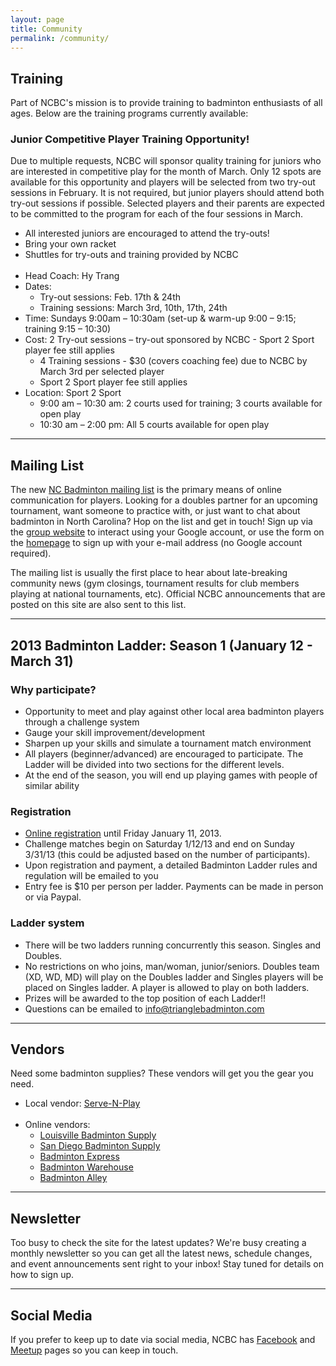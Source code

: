 ```yaml
---
layout: page
title: Community
permalink: /community/
---
```


## Training

Part of NCBC's mission is to provide training to badminton enthusiasts of all ages. Below are the training programs currently available:

### Junior Competitive Player Training Opportunity!

Due to multiple requests, NCBC will sponsor quality training for juniors who are interested in competitive play for the month of March. Only 12 spots are available for this opportunity and players will be selected from two try-out sessions in February. It is not required, but junior players should attend both try-out sessions if possible. Selected players and their parents are expected to be committed to the program for each of the four sessions in March.

- All interested juniors are encouraged to attend the try-outs!
- Bring your own racket
- Shuttles for try-outs and training provided by NCBC
<br /><br />
- Head Coach:  Hy Trang <br />
- Dates: <br />
    - Try-out sessions: Feb. 17th & 24th <br />
    - Training sessions: March 3rd, 10th, 17th, 24th <br />
- Time:  Sundays   9:00am – 10:30am (set-up & warm-up 9:00 – 9:15; training 9:15 – 10:30) <br />
- Cost:  2 Try-out sessions – try-out sponsored by NCBC - Sport 2 Sport player fee still applies <br />
    - 4 Training sessions - $30 (covers coaching fee) due to NCBC by March 3rd per selected player <br />
    - Sport 2 Sport player fee still applies <br />
- Location: Sport 2 Sport <br />
    - 9:00 am – 10:30 am: 2 courts used for training; 3 courts available for open play <br />
    - 10:30 am – 2:00 pm:  All 5 courts available for open play <br />

<hr />

## Mailing List

The new [NC Badminton mailing list](http://groups.google.com/group/ncbadminton/) is the primary means of online communication for players. Looking for a doubles partner for an upcoming tournament, want someone to practice with, or just want to chat about badminton in North Carolina? Hop on the list and get in touch! Sign up via the [group website](http://groups.google.com/group/ncbadminton/) to interact using your Google account, or use the form on the [homepage](http://ncbadminton.org) to sign up with your e-mail address (no Google account required).

The mailing list is usually the first place to hear about late-breaking community news (gym closings, tournament results for club members playing at national tournaments, etc). Official NCBC announcements that are posted on this site are also sent to this list.

<hr />

## 2013 Badminton Ladder: Season 1 (January 12 - March 31)

### Why participate?
* Opportunity to meet and play against other local area badminton players through a challenge system
* Gauge your skill improvement/development
* Sharpen up your skills and simulate a tournament match environment
* All players (beginner/advanced) are encouraged to participate. The Ladder will be divided into two sections for the different levels.
* At the end of the season, you will end up playing games with people of similar ability

### Registration
* [Online registration](http://www.trianglebadminton.com/ladder) until Friday January 11, 2013.
* Challenge matches begin on Saturday 1/12/13 and end on Sunday 3/31/13 (this could be adjusted based on the number of participants).
* Upon registration and payment, a detailed Badminton Ladder rules and regulation will be emailed to you
* Entry fee is $10 per person per ladder. Payments can be made in person or via Paypal.

### Ladder system
*  There will be two ladders running concurrently this season. Singles and Doubles.
* No restrictions on who joins, man/woman, junior/seniors. Doubles team (XD, WD, MD) will play on the Doubles ladder and Singles players will be placed on Singles ladder. A player is allowed to play on both ladders.
* Prizes will be awarded to the top position of each Ladder!!
* Questions can be emailed to <a href="&#x6d;&#x61;&#105;&#x6c;&#x74;&#x6f;&#x3a;&#x69;&#x6e;&#102;&#x6f;&#64;&#116;&#x72;&#x69;&#x61;&#x6e;&#x67;&#x6c;&#x65;&#x62;&#97;&#000100;&#x6d;&#105;&#110;&#000116;&#111;&#x6e;&#x2e;&#x63;&#x6f;&#x6d;?subject=&cc=&bcc=&body=" style="" class="" id="">&#105;&#x6e;&#x66;&#x6f;&#00064;&#116;&#x72;&#000105;&#00097;&#110;&#103;&#x6c;&#000101;&#x62;&#00097;&#x64;&#x6d;&#x69;&#110;&#000116;&#000111;&#110;&#x2e;&#99;&#x6f;&#000109;</a>

<hr />



## Vendors 

Need some badminton supplies? These vendors will get you the gear you need.

- Local vendor: [Serve-N-Play](http://www.servenplay.com/snpecomm1/)
<br /> <br />
- Online vendors: <br />
    - [Louisville Badminton Supply](http://www.angelfire.com/biz/lbs/current/) <br />
    - [San Diego Badminton Supply](http://www.badminton.net/cart/index.php) <br />
    - [Badminton Express](http://www.badmintonexpress.com/index.html) <br />
    - [Badminton Warehouse](http://www.badmintonwarehouse.com/) <br />
    - [Badminton Alley](http://www.badmintonalley.com/) <br />

<hr />



## Newsletter

Too busy to check the site for the latest updates? We're busy creating a monthly newsletter so you can get all the latest news, schedule changes, and event announcements sent right to your inbox! Stay tuned for details on how to sign up.

<hr />

## Social Media

If you prefer to keep up to date via social media, NCBC has [Facebook](http://www.facebook.com/pages/North-Carolina-Badminton-Club/143513899010031) and [Meetup](http://www.meetup.com/badminton-51/) pages so you can keep in touch.


